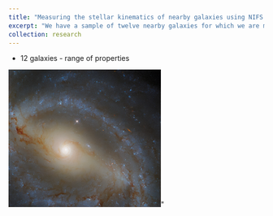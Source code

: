 ```yaml
---
title: "Measuring the stellar kinematics of nearby galaxies using NIFS AO"
excerpt: "We have a sample of twelve nearby galaxies for which we are measuring the stellar kinematics to address the bias in the types of galaxies with dynamical black hole mass measurements.<br/><img src='/images/ngc5921.png' width='500'>"
collection: research
---
```


- 12 galaxies - range of properties

<img src='/images/ngc5921.png' width='300'>"


